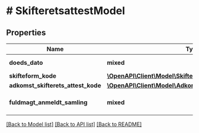 # # SkifteretsattestModel

## Properties

Name | Type | Description | Notes
------------ | ------------- | ------------- | -------------
**doeds_dato** | **mixed** | Angiver dødsdato. | [optional]
**skifteform_kode** | [**\OpenAPI\Client\Model\SkifteformKodeEnum**](SkifteformKodeEnum.md) |  | [optional]
**adkomst_skifterets_attest_kode** | [**\OpenAPI\Client\Model\AdkomstSkifteretsAttestKodeEnum**](AdkomstSkifteretsAttestKodeEnum.md) |  | [optional]
**fuldmagt_anmeldt_samling** | **mixed** | Samling af anmeldte fuldmagter. | [optional]

[[Back to Model list]](../../README.md#models) [[Back to API list]](../../README.md#endpoints) [[Back to README]](../../README.md)
